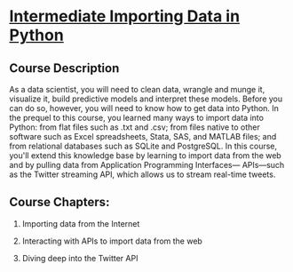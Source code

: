 # [Intermediate Importing Data in Python](https://learn.datacamp.com/courses/intermediate-importing-data-in-python)

## Course Description

As a data scientist, you will need to clean data, wrangle and munge it, visualize it, build predictive models and interpret these models. Before you can do so, however, you will need to know how to get data into Python. In the prequel to this course, you learned many ways to import data into Python: from flat files such as .txt and .csv; from files native to other software such as Excel spreadsheets, Stata, SAS, and MATLAB files; and from relational databases such as SQLite and PostgreSQL. In this course, you'll extend this knowledge base by learning to import data from the web and by pulling data from Application Programming Interfaces— APIs—such as the Twitter streaming API, which allows us to stream real-time tweets.




## Course Chapters:
1. Importing data from the Internet

2. Interacting with APIs to import data from the web

3. Diving deep into the Twitter API






